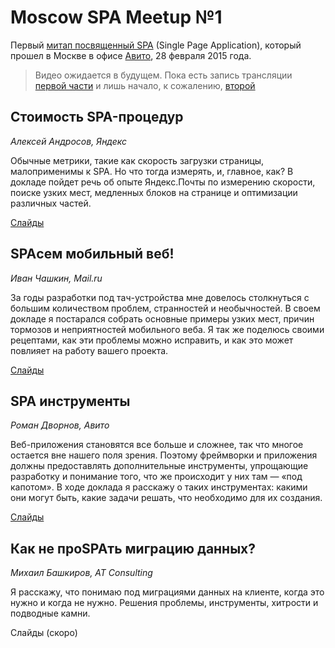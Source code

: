 # Moscow SPA Meetup №1

Первый [митап посвященный SPA](https://moscow-spa.timepad.ru/event/185632/) (Single Page Application), который прошел в Москве в офисе [Авито](https://www.avito.ru/), 28 февраля 2015 года.

> Видео ожидается в будущем. Пока есть запись трансляции [первой части](http://www.youtube.com/watch?v=WgkPCHB1Dvk) и лишь начало, к сожалению, [второй](http://www.youtube.com/watch?v=dZSiXcxITv8)

## Стоимость SPA-процедур

*Алексей Андросов, Яндекс*

Обычные метрики, такие как скорость загрузки страницы, малоприменимы к SPA. Но что тогда измерять, и, главное, как? В докладе пойдет речь об опыте Яндекс.Почты по измерению скорости, поиске узких мест, медленных блоков на странице и оптимизации различных частей.

[Слайды](http://doochik.github.io/talk-moscow-spa-280215/)
 
## SPAсем мобильный веб!

*Иван Чашкин, Mail.ru*

За годы разработки под тач-устройства мне довелось столкнуться с большим количеством проблем, странностей и необычностей. В своем докладе я постарался собрать основные примеры узких мест, причин тормозов и неприятностей мобильного веба. Я так же поделюсь своими рецептами, как эти проблемы можно исправить, и как это может повлияет на работу вашего проекта.

[Слайды](http://chashkin.com/meetups/moscowspa/)
 
## SPA инструменты

*Роман Дворнов, Авито*

Веб-приложения становятся все больше и сложнее, так что многое остается вне нашего поля зрения. Поэтому фреймворки и приложения должны предоставлять дополнительные инструменты, упрощающие разработку и понимание того, что же происходит у них там — «под капотом». В ходе доклада я расскажу о таких инструментах: какими они могут быть, какие задачи решать, что необходимо для их создания.

[Слайды](http://www.slideshare.net/basisjs/spa-45289195)
 
## Как не проSPAть миграцию данных?

*Михаил Башкиров, AT Consulting*

Я расскажу, что понимаю под миграциями данных на клиенте, когда это нужно и когда не нужно. Решения проблемы, инструменты, хитрости и подводные камни.

Слайды (скоро)
